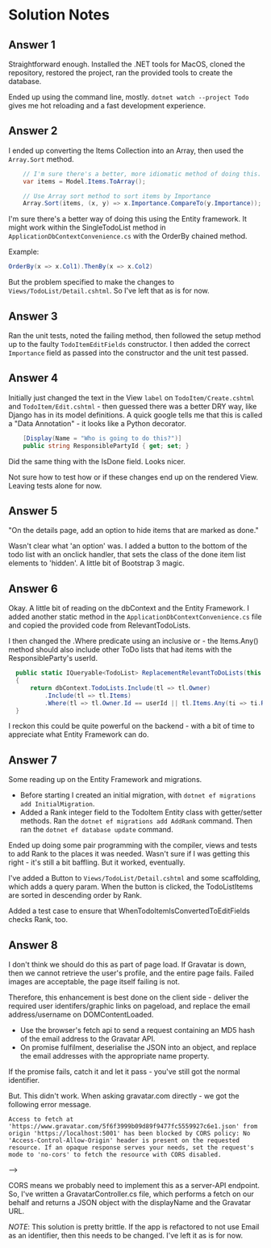 # Solution Notes

## Answer 1

Straightforward enough. Installed the .NET tools for MacOS, cloned the repository, restored the project, ran the provided tools to create the database.

Ended up using the command line, mostly. `dotnet watch --project Todo` gives me hot reloading and a fast development experience.

## Answer 2

I ended up converting the Items Collection into an Array, then used the `Array.Sort` method.

```csharp
    // I'm sure there's a better, more idiomatic method of doing this. I'm not a C# dev. Yet.
    var items = Model.Items.ToArray();

    // Use Array sort method to sort items by Importance
    Array.Sort(items, (x, y) => x.Importance.CompareTo(y.Importance));
```

I'm sure there's a better way of doing this using the Entity framework. It might work within the SingleTodoList method in `ApplicationDbContextConvenience.cs` with the OrderBy chained method.

Example:

```csharp
OrderBy(x => x.Col1).ThenBy(x => x.Col2)
```

But the problem specified to make the changes to `Views/TodoList/Detail.cshtml`. So I've left that as is for now.

## Answer 3

Ran the unit tests, noted the failing method, then followed the setup method up to the faulty `TodoItemEditFields` constructor. I then added the correct `Importance` field as passed into the constructor and the unit test passed.

## Answer 4

Initially just changed the text in the View `label` on `TodoItem/Create.cshtml` and `TodoItem/Edit.cshtml` - then guessed there was a better DRY way, like Django has in its model definitions. A quick google tells me that this is called a "Data Annotation" - it looks like a Python decorator.

```csharp
    [Display(Name = "Who is going to do this?")]
    public string ResponsiblePartyId { get; set; }
```

Did the same thing with the IsDone field. Looks nicer.

Not sure how to test how or if these changes end up on the rendered View. Leaving tests alone for now.

## Answer 5

"On the details page, add an option to hide items that are marked as done."

Wasn't clear what 'an option' was. I added a button to the bottom of the todo list with an onclick handler, that sets the class of the done item list elements to 'hidden'. A little bit of Bootstrap 3 magic.

## Answer 6

Okay. A little bit of reading on the dbContext and the Entity Framework. I added another static method in the `ApplicationDbContextConvenience.cs` file and copied the provided code from RelevantTodoLists.

I then changed the .Where predicate using an inclusive or - the Items.Any() method should also include other ToDo lists that had items with the ResponsibleParty's userId.

```csharp
  public static IQueryable<TodoList> ReplacementRelevantToDoLists(this ApplicationDbContext dbContext, string userId)
  {
      return dbContext.TodoLists.Include(tl => tl.Owner)
          .Include(tl => tl.Items)
          .Where(tl => tl.Owner.Id == userId || tl.Items.Any(ti => ti.ResponsibleParty.Id == userId));
  }
```

I reckon this could be quite powerful on the backend - with a bit of time to appreciate what Entity Framework can do.

## Answer 7

Some reading up on the Entity Framework and migrations.

- Before starting I created an initial migration, with `dotnet ef migrations add InitialMigration`.
- Added a Rank integer field to the TodoItem Entity class with getter/setter methods. Ran the `dotnet ef migrations add AddRank` command. Then ran the `dotnet ef database update` command.

Ended up doing some pair programming with the compiler, views and tests to add Rank to the places it was needed. Wasn't sure if I was getting this right - it's still a bit baffling. But it worked, eventually.

I've added a Button to `Views/TodoList/Detail.cshtml` and some scaffolding, which adds a query param. When the button is clicked, the TodoListItems are sorted in descending order by Rank.

Added a test case to ensure that WhenTodoItemIsConvertedToEditFields checks Rank, too.

## Answer 8

I don't think we should do this as part of page load. If Gravatar is down, then we cannot retrieve the user's profile, and the entire page fails. Failed images are acceptable, the page itself failing is not.

Therefore, this enhancement is best done on the client side - deliver the required user identifers/graphic links on pageload, and replace the email address/username on DOMContentLoaded.

- Use the browser's fetch api to send a request containing an MD5 hash of the email address to the Gravatar API.
- On promise fulfilment, deserialise the JSON into an object, and replace the email addresses with the appropriate name property.

If the promise fails, catch it and let it pass - you've still got the normal identifier.

But. This didn't work. When asking gravatar.com directly - we got the following error message.

```
Access to fetch at 'https://www.gravatar.com/5f6f3999b09d89f9477fc5559927c6e1.json' from origin 'https://localhost:5001' has been blocked by CORS policy: No 'Access-Control-Allow-Origin' header is present on the requested resource. If an opaque response serves your needs, set the request's mode to 'no-cors' to fetch the resource with CORS disabled.
```

-->

CORS means we probably need to implement this as a server-API endpoint. So, I've written a GravatarController.cs file, which performs a fetch on our behalf and returns a JSON object with the displayName and the Gravatar URL.

_NOTE_: This solution is pretty brittle. If the app is refactored to not use Email as an identifier, then this needs to be changed. I've left it as is for now.
